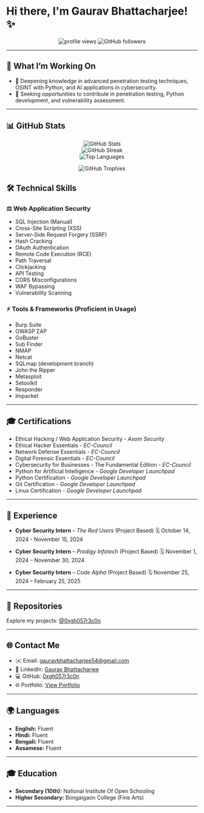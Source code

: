 # Hi there, I'm Gaurav Bhattacharjee! ✨

<p align="center">
  <img src="https://komarev.com/ghpvc/?username=0xgh057r3c0n&label=Profile%20views&color=0e75b6&style=flat" alt="profile views"/>
  <img src="https://img.shields.io/github/followers/0xgh057r3c0n?label=Followers&style=social" alt="GitHub followers"/>
</p>

---

## 🚀 What I’m Working On

* 🌱 Deepening knowledge in advanced penetration testing techniques, OSINT with Python, and AI applications in cybersecurity.
* 🔭 Seeking opportunities to contribute in penetration testing, Python development, and vulnerability assessment.

---

## 📊 GitHub Stats

<p align="center">
  <img src="https://github-readme-stats.vercel.app/api?username=0xgh057r3c0n&show_icons=true&theme=radical" alt="GitHub Stats"/>
  <br>
  <img src="https://github-readme-streak-stats.herokuapp.com/?user=0xgh057r3c0n&theme=radical" alt="GitHub Streak"/>
  <br>
  <img src="https://github-readme-stats.vercel.app/api/top-langs/?username=0xgh057r3c0n&layout=compact&theme=radical" alt="Top Languages"/>
</p>

<p align="center">
  <img src="https://github-profile-trophy.vercel.app/?username=0xgh057r3c0n&theme=dracula" alt="GitHub Trophies"/>
</p>


## 🛠️ Technical Skills

### ⚖️ Web Application Security

* SQL Injection (Manual)
* Cross-Site Scripting (XSS)
* Server-Side Request Forgery (SSRF)
* Hash Cracking
* OAuth Authentication
* Remote Code Execution (RCE)
* Path Traversal
* Clickjacking
* API Testing
* CORS Misconfigurations
* WAF Bypassing
* Vulnerability Scanning

### ⚡ Tools & Frameworks (Proficient in Usage)

* Burp Suite
* OWASP ZAP
* GoBuster
* Sub Finder
* NMAP
* Netcat
* SQLmap (development branch)
* John the Ripper
* Metasploit
* Setoolkit
* Responder
* Impacket

---

## 🎓 Certifications

* Ethical Hacking / Web Application Security - *Axom Security*
* Ethical Hacker Essentials - *EC-Council*
* Network Defense Essentials - *EC-Council*
* Digital Forensic Essentials - *EC-Council*
* Cybersecurity for Businesses - The Fundamental Edition - *EC-Council*
* Python for Artificial Intelligence - *Google Developer Launchpad*
* Python Certification - *Google Developer Launchpad*
* Git Certification - *Google Developer Launchpad*
* Linux Certification - *Google Developer Launchpad*

---

## 💼 Experience

* **Cyber Security Intern** – *The Red Users* (Project Based)
  🗓 October 14, 2024 - November 15, 2024

* **Cyber Security Intern** – *Prodigy Infotech* (Project Based)
  🗓 November 1, 2024 – November 30, 2024

* **Cyber Security Intern** – *Code Alpha* (Project Based)
  🗓 November 25, 2024 – February 25, 2025

---

## 🔗 Repositories

Explore my projects: [@0xgh057r3c0n](https://github.com/0xgh057r3c0n?tab=repositories)

---

## 🌐 Contact Me
* ✉️ Email: [gauravbhattacharjee54@gmail.com](mailto:gauravbhattacharjee54@gmail.com)
* 🔗 LinkedIn: [Gaurav Bhattacharjee](https://www.linkedin.com/in/gaurav-bhattacharjee/)
* 💻 GitHub: [0xgh057r3c0n](https://github.com/0xgh057r3c0n/)
* 🌐 Portfolio: [View Portfolio](https://0xgh057r3c0n.github.io/)

---

## 🌍 Languages

* **English:** Fluent
* **Hindi:** Fluent
* **Bengali:** Fluent
* **Assamese:** Fluent

---

## 🎓 Education

* **Secondary (10th):** National Institute Of Open Schooling
* **Higher Secondary:** Bongaigaon College (Fine Arts)

---
